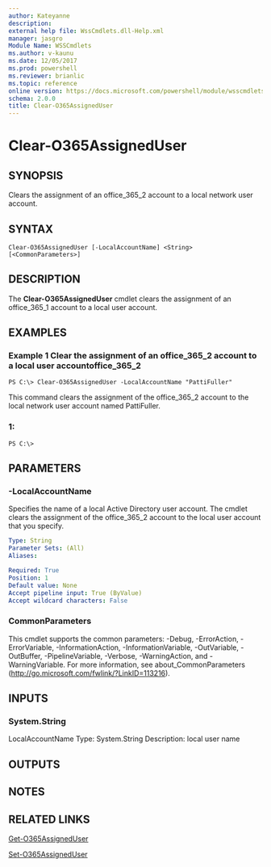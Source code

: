 ```yaml
---
author: Kateyanne
description: 
external help file: WssCmdlets.dll-Help.xml
manager: jasgro
Module Name: WSSCmdlets
ms.author: v-kaunu
ms.date: 12/05/2017
ms.prod: powershell
ms.reviewer: brianlic
ms.topic: reference
online version: https://docs.microsoft.com/powershell/module/wsscmdlets/clear-o365assigneduser?view=windowsserver2012r2-ps&wt.mc_id=ps-gethelp
schema: 2.0.0
title: Clear-O365AssignedUser
---
```


# Clear-O365AssignedUser

## SYNOPSIS
Clears the assignment of an office_365_2 account to a local network user account.

## SYNTAX

```
Clear-O365AssignedUser [-LocalAccountName] <String> [<CommonParameters>]
```

## DESCRIPTION
The **Clear-O365AssignedUser** cmdlet clears the assignment of an office_365_1 account to a local user account.

## EXAMPLES

### Example 1 Clear the assignment of an office_365_2 account to a local user accountoffice_365_2
```
PS C:\> Clear-O365AssignedUser -LocalAccountName "PattiFuller"
```

This command clears the assignment of the office_365_2 account to the local network user account named PattiFuller.

### 1:
```
PS C:\>
```

## PARAMETERS

### -LocalAccountName
Specifies the name of a local Active Directory user account.
The cmdlet clears the assignment of the office_365_2 account to the local user account that you specify.

```yaml
Type: String
Parameter Sets: (All)
Aliases: 

Required: True
Position: 1
Default value: None
Accept pipeline input: True (ByValue)
Accept wildcard characters: False
```

### CommonParameters
This cmdlet supports the common parameters: -Debug, -ErrorAction, -ErrorVariable, -InformationAction, -InformationVariable, -OutVariable, -OutBuffer, -PipelineVariable, -Verbose, -WarningAction, and -WarningVariable. For more information, see about_CommonParameters (http://go.microsoft.com/fwlink/?LinkID=113216).

## INPUTS

### System.String
LocalAccountName
Type: System.String
Description: local user name

## OUTPUTS

## NOTES

## RELATED LINKS

[Get-O365AssignedUser](./Get-O365AssignedUser.md)

[Set-O365AssignedUser](./Set-O365AssignedUser.md)

